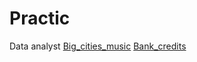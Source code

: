 # Practic
Data analyst
[Big_cities_music](https://github.com/Suslov79/Practic/main/Big_cities_music/)
[Bank_credits](https://github.com/Suslov79/Practic/main/Bank_credits)
